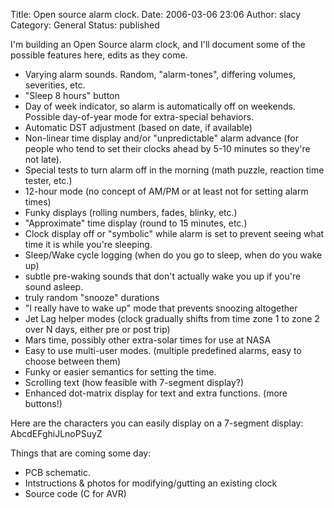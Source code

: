 Title: Open source alarm clock.
Date: 2006-03-06 23:06
Author: slacy
Category: General
Status: published

I'm building an Open Source alarm clock, and I'll document some of the
possible features here, edits as they come.

-   Varying alarm sounds. Random, "alarm-tones", differing volumes,
    severities, etc.
-   "Sleep 8 hours" button
-   Day of week indicator, so alarm is automatically off on weekends.
    Possible day-of-year mode for extra-special behaviors.
-   Automatic DST adjustment (based on date, if available)
-   Non-linear time display and/or "unpredictable" alarm advance (for
    people who tend to set their clocks ahead by 5-10 minutes so they're
    not late).
-   Special tests to turn alarm off in the morning (math puzzle,
    reaction time tester, etc.)
-   12-hour mode (no concept of AM/PM or at least not for setting
    alarm times)
-   Funky displays (rolling numbers, fades, blinky, etc.)
-   "Approximate" time display (round to 15 minutes, etc.)
-   Clock display off or "symbolic" while alarm is set to prevent seeing
    what time it is while you're sleeping.
-   Sleep/Wake cycle logging (when do you go to sleep, when do you
    wake up)
-   subtle pre-waking sounds that don't actually wake you up if you're
    sound asleep.
-   truly random "snooze" durations
-   "I really have to wake up" mode that prevents snoozing altogether
-   Jet Lag helper modes (clock gradually shifts from time zone 1 to
    zone 2 over N days, either pre or post trip)
-   Mars time, possibly other extra-solar times for use at NASA
-   Easy to use multi-user modes. (multiple predefined alarms, easy to
    choose between them)
-   Funky or easier semantics for setting the time.
-   Scrolling text (how feasible with 7-segment display?)
-   Enhanced dot-matrix display for text and extra functions.
    (more buttons!)

Here are the characters you can easily display on a 7-segment display:  
AbcdEFghiJLnoPSuyZ

Things that are coming some day:

-   PCB schematic.
-   Intstructions & photos for modifying/gutting an existing clock
-   Source code (C for AVR)

